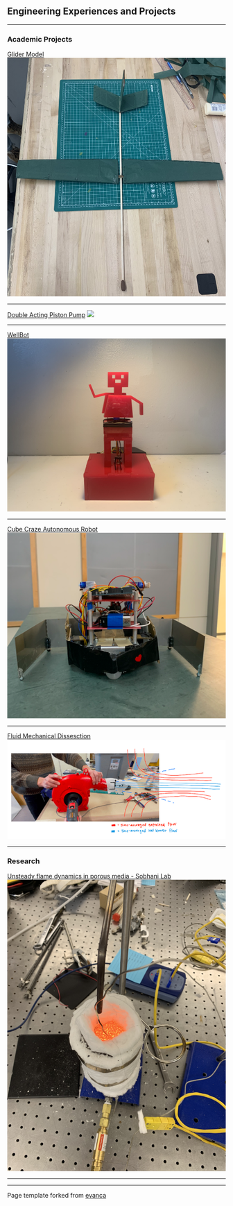 ## Engineering Experiences and Projects

---

### Academic Projects

[Glider Model](/glider)
<img src="images/glider.JPG?raw=true"/>

---

[Double Acting Piston Pump](/pump)
<img src="images/Front Angled.jpg?raw=true"/>

---

[WellBot](/wellbot)
<img src="images/wellbot.JPG?raw=true"/>

---

[Cube Craze Autonomous Robot](/cubes)
<img src="images/yas.JPG?raw=true"/>

---

[Fluid Mechanical Dissesction](/fmd)
<img src="images/fluids.JPG?raw=true"/>

---

### Research

[Unsteady flame dynamics in porous media - Sobhani Lab](http://www.sobhanilab.com/)
<img src="images/pmc.JPG?raw=true"/>

---




---
<p style="font-size:14px">Page template forked from <a href="https://github.com/evanca/quick-portfolio">evanca</a></p>
<!-- Remove above link if you don't want to attibute -->
